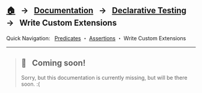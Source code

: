 ## [🏠][home] &nbsp; → &nbsp; **[Documentation][docs]** &nbsp; → &nbsp; [Declarative Testing][declarative] &nbsp; → &nbsp; Write Custom Extensions

Quick Navigation: &nbsp; [Predicates] ・ [Assertions] ・ Write Custom Extensions

---

[home]: ../README.md
[docs]: ../DOCUMENTATION.md
[declarative]: ./index.md
[predicates]: ./predicates/index.md
[assertions]: ./assertions/index.md
[extensions]: ./custom-extensions.md

> ## 🚧 &nbsp; Coming soon!
>
> Sorry, but this documentation is currently missing, but will be there soon. :(
